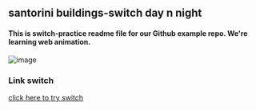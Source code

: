 ## santorini buildings-switch day n night

#### This is switch-practice readme file for our Github example repo. We're learning web animation.
![image](https://github.com/chia-liu/switch/blob/main/santorini-switch.gif)

### Link switch
[click here to try switch](https://chia-liu.github.io/switch/)
